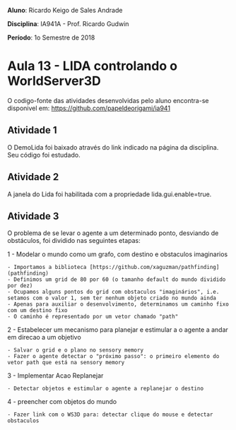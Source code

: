 **Aluno**: Ricardo Keigo de Sales Andrade

**Disciplina**: IA941A - Prof. Ricardo Gudwin

**Período**: 1o Semestre de 2018

# Aula 13 - LIDA controlando o WorldServer3D

O codigo-fonte das atividades desenvolvidas pelo aluno encontra-se disponivel em:
https://github.com/papeldeorigami/ia941

## Atividade 1

O DemoLida foi baixado através do link indicado na página da disciplina. Seu código foi estudado.

## Atividade 2

A janela do Lida foi habilitada com a propriedade lida.gui.enable=true.

## Atividade 3

O problema de se levar o agente a um determinado ponto, desviando de obstáculos, foi dividido nas seguintes etapas:

1 - Modelar o mundo como um grafo, com destino e obstaculos imaginarios
    
    - Importamos a biblioteca [https://github.com/xaguzman/pathfinding](pathfinding)
    - Definimos um grid de 80 por 60 (o tamanho default do mundo dividido por dez)
    - Ocupamos alguns pontos do grid com obstaculos "imaginários", i.e. setamos com o valor 1, sem ter nenhum objeto criado no mundo ainda
    - Apenas para auxiliar o desenvolvimento, determinamos um caminho fixo com um destino fixo
    - O caminho é representado por um vetor chamado "path"

2 - Estabelecer um mecanismo para planejar e estimular a o agente a andar em direcao a um objetivo

    - Salvar o grid e o plano no sensory memory
    - Fazer o agente detectar o "próximo passo": o primeiro elemento do vetor path que está na sensory memory

3 - Implementar Acao Replanejar

    - Detectar objetos e estimular o agente a replanejar o destino

4 - preencher com objetos do mundo

    - Fazer link com o WS3D para: detectar clique do mouse e detectar obstaculos
